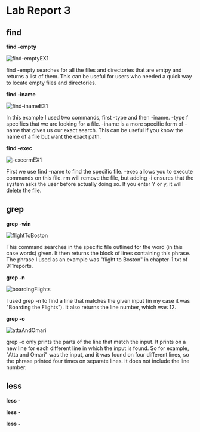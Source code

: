 # Lab Report 3

## find 

**find -empty**

![find-emptyEX1](https://user-images.githubusercontent.com/68180000/199066219-264b6cb2-60ab-4df7-acf4-90e537b186fc.jpg)

find -empty searches for all the files and directories that are emtpy and returns a list of them. This can be useful for users who needed a quick way to locate empty files and directories. 

**find -iname**

![find-inameEX1](https://user-images.githubusercontent.com/68180000/199067927-e7d82dce-ef5b-4bd4-a56b-63a569e5d428.jpg)

In this example I used two commands, first -type and then -iname. -type f specifies that we are looking for a file. -iname is a more specific form of -name that gives us our exact search. This can be useful if you know the name of a file but want the exact path. 

**find -exec**

![-execrmEX1](https://user-images.githubusercontent.com/68180000/199069144-504a25e9-d60a-4c14-aaad-defc55a80b3b.jpg)

First we use find -name to find the specific file. -exec allows you to execute commands on this file. rm will remove the file, but adding -i ensures that the system asks the user before actually doing so. If you enter Y or y, it will delete the file. 

## grep 

**grep -win**

![flightToBoston](https://user-images.githubusercontent.com/68180000/199080874-a216610c-3b8a-4675-b033-809c2dd9dc52.jpg)

This command searches in the specific file outlined for the word (in this case words) given. It then returns the block of lines containing this phrase. The phrase I used as an example was "flight to Boston" in chapter-1.txt of 911reports. 

**grep -n**

![boardingFlights](https://user-images.githubusercontent.com/68180000/199081829-5fa2c10c-feb2-4770-9950-e7cd443ed62a.jpg)

I used grep -n to find a line that matches the given input (in my case it was "Boarding the Flights"). It also returns the line number, which was 12. 

**grep -o**

![attaAndOmari](https://user-images.githubusercontent.com/68180000/199082330-2192f1dd-05e8-4955-81d4-2d1f2b1efadd.jpg)

grep -o only prints the parts of the line that match the input. It prints on a new line for each different line in which the input is found. So for example, "Atta and Omari" was the input, and it was found on four different lines, so the phrase printed four times on separate lines. It does not include the line number. 


## less

**less -**

**less -**

**less -**
